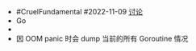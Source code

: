 - #CruelFundamental #2022-11-09 [讨论](https://github.com/CYZH1307/CruelFundamental/tree/main/homework/202211/09)
- Go
-
- 因 OOM panic 时会 dump 当前的所有 Goroutine 情况